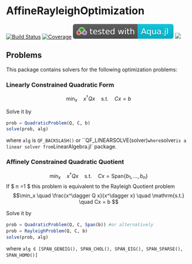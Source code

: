 # AffineRayleighOptimization

[![Build Status](https://github.com/williamesamuelson/AffineRayleighOptimization.jl/actions/workflows/CI.yml/badge.svg?branch=main)](https://github.com/williamesamuelson/AffineRayleighOptimization.jl/actions/workflows/CI.yml?query=branch%3Amain)
[![Coverage](https://codecov.io/gh/williamesamuelson/AffineRayleighOptimization.jl/branch/main/graph/badge.svg)](https://codecov.io/gh/williamesamuelson/AffineRayleighOptimization.jl)
[![Aqua QA](https://raw.githubusercontent.com/JuliaTesting/Aqua.jl/master/badge.svg)](https://github.com/JuliaTesting/Aqua.jl)
[![](https://img.shields.io/badge/%F0%9F%9B%A9%EF%B8%8F_tested_with-JET.jl-233f9a)](https://github.com/aviatesk/JET.jl)

## Problems

This package contains solvers for the following optimization problems:

### Linearly Constrained Quadratic Form 
$$\min_x \quad x^\dagger Q x \quad \mathrm{s.t.} \quad Cx = b $$

Solve it by
```julia 
prob = QuadraticProblem(Q, C, b) 
solve(prob, alg)
```
where `alg` is `QF_BACKSLASH()` or ``QF_LINEARSOLVE(solver)` where `solver` is a linear solver from `LinearAlgebra.jl` package.

### Affinely Constrained Quadratic Quotient 
$$\min_x \quad x^\dagger Q x \quad \mathrm{s.t.} \quad Cx = \mathrm{Span}\{b_1, ... ,b_n\} $$
If $ n =1 $ this problem is equivalent to the Rayleigh Quotient problem 
$$\min_x \quad \frac{x^\dagger Q x}{x^\dagger x} \quad \mathrm{s.t.} \quad Cx = b $$

Solve it by
```julia 
prob = QuadraticProblem(Q, C, Span(b)) #or alternatively 
prob = RayleighProblem(Q, C, b) 
solve(prob, alg)
```
where `alg ∈ [SPAN_GENEIG(), SPAN_CHOL(), SPAN_EIG(), SPAN_SPARSE(), SPAN_HOMO()]`